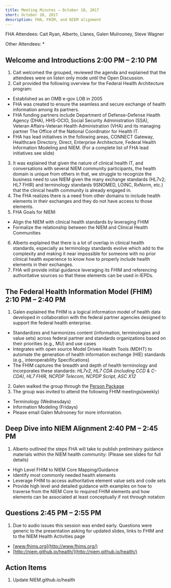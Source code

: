 ```yaml
---
title: Meeting Minutes – October 10, 2017
short: October 10, 2017
description: FHA, FHIM, and NIEM alignment
---
```


FHA Attendees: Cait Ryan, Alberto, Llanes, Galen Mulrooney, Steve Wagner

Other Attendees: *

## Welcome and Introductions 2:00 PM – 2:10 PM

1. Cait welcomed the grouped, reviewed the agenda and explained that the attendees were on listen only mode until the Open Discussion.
2. Cait provided the following overview for the Federal Health Architecture program:
* Established as an OMB e-gov LOB in 2005
* FHA was created to ensure the seamless and secure exchange of health information among its partners.
* FHA funding partners include Department of Defense-Defense Health Agency (DHA), HHS-OCIO, Social Security Administration (SSA), Veteran Affairs-Veteran Health Administration (VHA) and its managing partner The Office of the National Coordinator for Health IT.
* FHA has lead initiatives in the following areas, CONNECT Gateway, Healthcare Directory, Direct, Enterprise Architecture, Federal Health Information Modeling and NIEM. (For a complete list of FHA lead initiatives see slide)
3. It was explained that given the nature of clinical health IT, and conversations with several NIEM community participants, the health domain is unique from others in that, we struggle to recognize the business need to use NIEM given the many exchange standards (HL7v2; HL7 FHIR) and terminology standards 9SNOMED, LOINC, RxNorm, etc.) that the clinical health community is already engaged in.
4. The FHA realizes there is a need from other domains to include health elements in their exchanges and they do not have access to those elements.
5. FHA Goals for NIEM:
* Align the NIEM with clinical health standards by leveraging FHIM
* Formalize the relationship between the NIEM and Clinical Health Communities
6. Alberto explained that there is a lot of overlap in clinical health standards, especially as terminology standards evolve which add to the complexity and making it near impossible for someone with no prior clinical health experience to know how to properly include health elements in their exchanges.
7. FHA will provide initial guidance leveraging its FHIM and referencing authoritative sources so that these elements can be used in IEPDs.

## The Federal Health Information Model (FHIM) 2:10 PM – 2:40 PM

1. Galen explained the FHIM is a logical information model of health data developed in collaboration with the federal partner agencies designed to support the federal health enterprise.
* Standardizes and harmonizes content (information, terminologies and value sets) across federal partner and standards organizations based on their priorities (e.g., MU) and use cases
* Integrates with open source Model Driven Health Tools (MDHT) to automate the generation of health information exchange (HIE) standards (e.g., interoperability Specifications)
* The FHIM captures the breadth and depth of health terminology and incorporates these standards:
  *HL7v2, HL7 CDA (including CCD & C-CDA), HL7 FHIR, NCPDP Telecom, NCPDP Script, ASC X12*
2. Galen walked the group through the [Person Package](http://fhims.org/content/420A62FD03B6_root.html)
3. The group was invited to attend the following FHIM meetings(weekly)
* Terminology (Wednesdays)
* Information Modeling (Fridays)
* Please email Galen Mulrooney for more information.

## Deep Dive into NIEM Alignment 2:40 PM – 2:45 PM

1. Alberto outlined the steps FHA will take to publish preliminary guidance materials within the NIEM health community: (Please see slides for full details)
* High Level FHIM to NIEM Core Mapping/Guidance
* Identify most commonly needed health elements
* Leverage FHIM to access authoritative element value sets and code sets
* Provide high level and detailed guidance with examples on how to traverse from the NIEM Core to required FHIM elements and how elements can be associated at least conceptually if not through notation

## Questions 2:45 PM – 2:55 PM

1. Due to audio issues this session was ended early. Questions were generic to the presentation asking for updated slides, links to FHIM and to the NIEM Health Activities page
* [www.fhims.org](http://www.fhims.org/)
* [http://niem.github.io/health/](http://niem.github.io/health/)

## Action Items

1. Update NIEM.github.io/health
